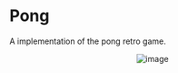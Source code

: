 # Pong

A implementation of the pong retro game.

<div align="center">

![image](https://github.com/dpv927/raylib/assets/113710742/f3ec716d-3736-4efd-853a-f1510b1ee874)

</div>
